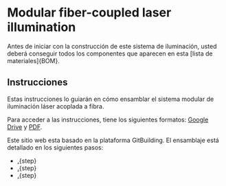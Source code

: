 # Modular fiber-coupled laser illumination

Antes de iniciar con la construcción de este sistema de iluminación, usted deberá conseguir todos los componentes que aparecen en esta [lista de materiales]{BOM}.

## Instrucciones

Estas instrucciones lo guiarán en cómo ensamblar el sistema modular de iluminación láser acoplada a fibra.

Para acceder a las instrucciones, tiene los siguientes formatos: [Google Drive](https://docs.google.com/document/d/16imha3nkvypMGve5x3KE3pPr4JS-nB1yEqmpo9TT694/edit?usp=sharing) y [PDF](docu/assembly_instructions.pdf). 

Este sitio web esta basado en la plataforma GitBuilding. El ensamblaje está detallado en los siguientes pasos:

* [.](sistema-optico.md){step}
* [.](control-temperatura.md){step}
* [.](interfaz-usuario.md){step}